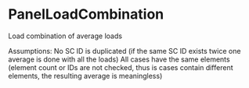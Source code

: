 # PanelLoadCombination
Load combination of average loads

Assumptions:
No SC ID is duplicated (if the same SC ID exists twice one average is done with all the loads)
All cases have the same elements (element count or IDs are not checked, thus is cases contain different elements, the resulting average is meaningless)
